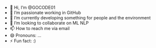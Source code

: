 - 👋 Hi, I’m @GOCODE01
- 👀 I’m passionate working in GitHub
- 🌱 I’m currently developing something for people and the environment 
- 💞️ I’m looking to collaborate on ML NLP
- 📫 How to reach me via email
- 😄 Pronouns: ...
- ⚡ Fun fact: :)

<!---
GOCODE01/GOCODE01 is a ✨ special ✨ repository because its `README.md` (this file) appears on your GitHub profile.
You can click the Preview link to take a look at your changes.
--->
